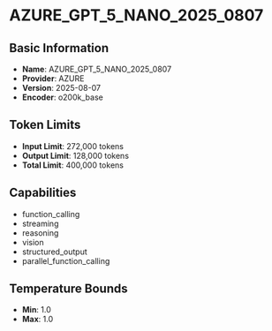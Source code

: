 # AZURE_GPT_5_NANO_2025_0807

## Basic Information
- **Name**: AZURE_GPT_5_NANO_2025_0807
- **Provider**: AZURE
- **Version**: 2025-08-07
- **Encoder**: o200k_base

## Token Limits
- **Input Limit**: 272,000 tokens
- **Output Limit**: 128,000 tokens
- **Total Limit**: 400,000 tokens

## Capabilities
- function_calling
- streaming
- reasoning
- vision
- structured_output
- parallel_function_calling


## Temperature Bounds
- **Min**: 1.0
- **Max**: 1.0





